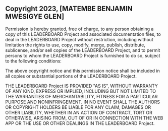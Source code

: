 ## Copyright 2023, [MATEMBE BENJAMIN MWESIGYE GLEN]


Permission is hereby granted, free of charge, to any person obtaining a copy of this LEADERBOARD Project and associated documentation files, to deal in the LEADERBOARD Project without restriction, including without limitation the rights to use, copy, modify, merge, publish, distribute, sublicense, and/or sell copies of the LEADERBOARD Project, and to permit persons to whom the LEADERBOARD Project is furnished to do so, subject to the following conditions:

The above copyright notice and this permission notice shall be included in all copies or substantial portions of the LEADERBOARD Project.

THE LEADERBOARD Project IS PROVIDED "AS IS", WITHOUT WARRANTY OF ANY KIND, EXPRESS OR IMPLIED, INCLUDING BUT NOT LIMITED TO THE WARRANTIES OF MERCHANTABILITY, FITNESS FOR A PARTICULAR PURPOSE AND NONINFRINGEMENT. IN NO EVENT SHALL THE AUTHORS OR COPYRIGHT HOLDERS BE LIABLE FOR ANY CLAIM, DAMAGES OR OTHER LIABILITY, WHETHER IN AN ACTION OF CONTRACT, TORT OR OTHERWISE, ARISING FROM, OUT OF OR IN CONNECTION WITH THE WEB APP OR THE USE OR OTHER DEALINGS IN THE LEADERBOARD Project.